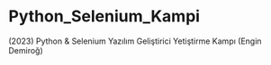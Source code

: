# Python_Selenium_Kampi
(2023) Python &amp; Selenium Yazılım Geliştirici Yetiştirme Kampı (Engin Demiroğ)
